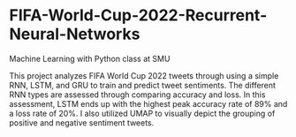 # FIFA-World-Cup-2022-Recurrent-Neural-Networks
Machine Learning with Python class at SMU

This project analyzes FIFA World Cup 2022 tweets through using a simple RNN, LSTM, and GRU to train and predict tweet sentiments.
The different RNN types are assessed through comparing accuracy and loss. In this assessment, LSTM ends up with the highest
peak accuracy rate of 89% and a loss rate of 20%. I also utilized UMAP to visually depict the grouping of positive and negative
sentiment tweets.
